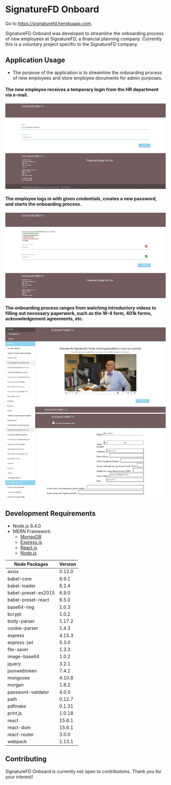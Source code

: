 # SignatureFD Onboard

Go to https://signaturefd.herokuapp.com.

SignatureFD Onboard was developed to streamline the onboarding process of new employees at SignatureFD, a financial planning company. Currently this is a voluntary project specific to the SignatureFD company.

## Application Usage
- The purpose of the application is to streamline the onboarding process of new employees and store employee documents for admin purposes.

#### The new employee receives a temporary login from the HR department via e-mail.

![Login Page](./screenshots/signaturefd1.JPG)

#### The employee logs in with given credentials, creates a new password, and starts the onboarding process.

![Create Password Page](./screenshots/signaturefd4.JPG)

#### The onboarding process ranges from watching introductory videos to filling out necessary paperwork, such as the W-4 form, 401k forms, acknowledgement agreements, etc.

![Introductory Video Page](./screenshots/signaturefd2.JPG)
![Pulse Fitness Agreement Page](./screenshots/signaturefd3.JPG)

## Development Requirements
- Node.js 8.4.0
- MERN Framework
  - [MongoDB](https://www.mongodb.com/what-is-mongodb)
  - [Express.js](https://expressjs.com/)
  - [React.js](https://reactjs.org/)
  - [Node.js](https://nodejs.org/en/)

| Node Packages       | Version |
|---------------------|---------|
| axios               | 0.12.0  |
| babel-core          | 6.9.1   |
| babel-loader        | 6.2.4   |
| babel-preset-es2015 | 6.9.0   |
| babel-preset-react  | 6.5.0   |
| base64-img          | 1.0.3   |
| bcrypt              | 1.0.2   |
| body-parser         | 1.17.2  |
| cookie-parser       | 1.4.3   |
| express             | 4.15.3  |
| express-jwt         | 5.3.0   |
| file-saver          | 1.3.3   |
| image-base64        | 1.0.2   |
| jquery              | 3.2.1   |
| jsonwebtoken        | 7.4.1   |
| mongoose            | 4.10.8  |
| morgan              | 1.8.2   |
| password-validator  | 4.0.0   |
| path                | 0.12.7  |
| pdfmake             | 0.1.31  |
| print.js            | 1.0.18  |
| react               | 15.6.1  |
| react-dom           | 15.6.1  |
| react-router        | 3.0.0   |
| webpack             | 1.13.1  |

## Contributing
SignatureFD Onboard is currently not open to contributions. Thank you for your interest!
